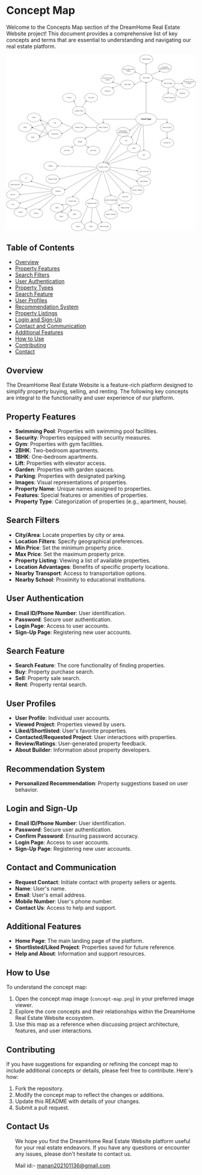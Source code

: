 # Concept Map


Welcome to the  Concepts Map section of the DreamHome Real Estate Website project! This document provides a comprehensive list of key concepts and terms that are essential to understanding and navigating our real estate platform.

![Concept Map](Concept_Map.png)
 
## Table of Contents
- [Overview](#overview)
- [Property Features](#property-features)
- [Search Filters](#search-filters)
- [User Authentication](#user-authentication)
- [Property Types](#property-types)
- [Search Feature](#search-feature)
- [User Profiles](#user-profiles)
- [Recommendation System](#recommendation-system)
- [Property Listings](#property-listings)
- [Login and Sign-Up](#login-and-sign-up)
- [Contact and Communication](#contact-and-communication)
- [Additional Features](#additional-features)
- [How to Use](#how-to-use)
- [Contributing](#contributing)
- [Contact](#Contact-us)

## Overview

The DreamHome Real Estate Website is a feature-rich platform designed to simplify property buying, selling, and renting. The following key concepts are integral to the functionality and user experience of our platform.

## Property Features

- **Swimming Pool**: Properties with swimming pool facilities.
- **Security**: Properties equipped with security measures.
- **Gym**: Properties with gym facilities.
- **2BHK**: Two-bedroom apartments.
- **1BHK**: One-bedroom apartments.
- **Lift**: Properties with elevator access.
- **Garden**: Properties with garden spaces.
- **Parking**: Properties with designated parking.
- **Images**: Visual representations of properties.
- **Property Name**: Unique names assigned to properties.
- **Features**: Special features or amenities of properties.
- **Property Type**: Categorization of properties (e.g., apartment, house).

## Search Filters

- **City/Area**: Locate properties by city or area.
- **Location Filters**: Specify geographical preferences.
- **Min Price**: Set the minimum property price.
- **Max Price**: Set the maximum property price.
- **Property Listing**: Viewing a list of available properties.
- **Location Advantages**: Benefits of specific property locations.
- **Nearby Transport**: Access to transportation options.
- **Nearby School**: Proximity to educational institutions.

## User Authentication

- **Email ID/Phone Number**: User identification.
- **Password**: Secure user authentication.
- **Login Page**: Access to user accounts.
- **Sign-Up Page**: Registering new user accounts.

## Search Feature

- **Search Feature**: The core functionality of finding properties.
- **Buy**: Property purchase search.
- **Sell**: Property sale search.
- **Rent**: Property rental search.

## User Profiles

- **User Profile**: Individual user accounts.
- **Viewed Project**: Properties viewed by users.
- **Liked/Shortlisted**: User's favorite properties.
- **Contacted/Requested Project**: User interactions with properties.
- **Review/Ratings**: User-generated property feedback.
- **About Builder**: Information about property developers.

## Recommendation System

- **Personalized Recommendation**: Property suggestions based on user behavior.

## Login and Sign-Up

- **Email ID/Phone Number**: User identification.
- **Password**: Secure user authentication.
- **Confirm Password**: Ensuring password accuracy.
- **Login Page**: Access to user accounts.
- **Sign-Up Page**: Registering new user accounts.

## Contact and Communication

- **Request Contact**: Initiate contact with property sellers or agents.
- **Name**: User's name.
- **Email**: User's email address.
- **Mobile Number**: User's phone number.
- **Contact Us**: Access to help and support.

## Additional Features

- **Home Page**: The main landing page of the platform.
- **Shortlisted/Liked Project**: Properties saved for future reference.
- **Help and About**: Information and support resources.


## How to Use

To understand the concept map:

1. Open the concept map image (`concept-map.png`) in your preferred image viewer.
2. Explore the core concepts and their relationships within the DreamHome Real Estate Website ecosystem.
3. Use this map as a reference when discussing project architecture, features, and user interactions.

## Contributing

If you have suggestions for expanding or refining the concept map to include additional concepts or details, please feel free to contribute. Here's how:

1. Fork the repository.
2. Modify the concept map to reflect the changes or additions.
3. Update this README with details of your changes.
4. Submit a pull request.

## Contact Us

<ul>
We hope you find the DreamHome Real Estate Website platform useful for your real estate endeavors. If you have any questions or encounter any issues, please don't hesitate to contact us.

Mail id:- manan202101136@gmail.com 
</ul>

